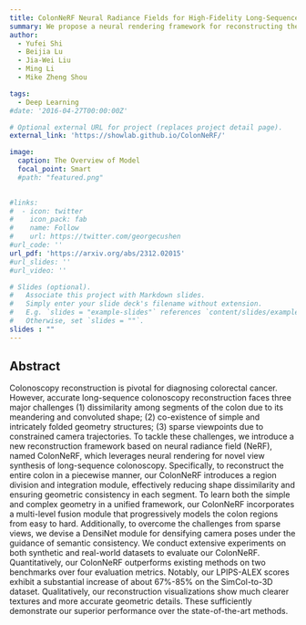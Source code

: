 ```yaml
---
title: ColonNeRF Neural Radiance Fields for High-Fidelity Long-Sequence Colonoscopy Reconstruction
summary: We propose a neural rendering framework for reconstructing the entire colon. Submitted to IEEE Trans. Medical Imaging (Under Review).   
author: 
  - Yufei Shi
  - Beijia Lu
  - Jia-Wei Liu
  - Ming Li
  - Mike Zheng Shou

tags:
  - Deep Learning
#date: '2016-04-27T00:00:00Z'

# Optional external URL for project (replaces project detail page).
external_link: 'https://showlab.github.io/ColonNeRF/'

image:
  caption: The Overview of Model
  focal_point: Smart
  #path: "featured.png"
  

#links:
#  - icon: twitter
#    icon_pack: fab
#    name: Follow
#    url: https://twitter.com/georgecushen
#url_code: ''
url_pdf: 'https://arxiv.org/abs/2312.02015'
#url_slides: ''
#url_video: ''

# Slides (optional).
#   Associate this project with Markdown slides.
#   Simply enter your slide deck's filename without extension.
#   E.g. `slides = "example-slides"` references `content/slides/example-slides.md`.
#   Otherwise, set `slides = ""`.
slides : ""
---
```

## Abstract
Colonoscopy reconstruction is pivotal for diagnosing colorectal cancer. However, accurate long-sequence colonoscopy reconstruction faces three major challenges (1) dissimilarity among segments of the colon due to its meandering and convoluted shape; (2) co-existence of simple and intricately folded geometry structures; (3) sparse viewpoints due to constrained camera trajectories. To tackle these challenges, we introduce a new reconstruction framework based on neural radiance field (NeRF), named ColonNeRF, which leverages neural rendering for novel view synthesis of long-sequence colonoscopy. Specifically, to reconstruct the entire colon in a piecewise manner, our ColonNeRF introduces a region division and integration module, effectively reducing shape dissimilarity and ensuring geometric consistency in each segment. To learn both the simple and complex geometry in a unified framework, our ColonNeRF incorporates a multi-level fusion module that progressively models the colon regions from easy to hard. Additionally, to overcome the challenges from sparse views, we devise a DensiNet module for densifying camera poses under the guidance of semantic consistency. We conduct extensive experiments on both synthetic and real-world datasets to evaluate our ColonNeRF. Quantitatively, our ColonNeRF outperforms existing methods on two benchmarks over four evaluation metrics. Notably, our LPIPS-ALEX scores exhibit a substantial increase of about 67%-85% on the SimCol-to-3D dataset. Qualitatively, our reconstruction visualizations show much clearer textures and more accurate geometric details. These sufficiently demonstrate our superior performance over the state-of-the-art methods.

